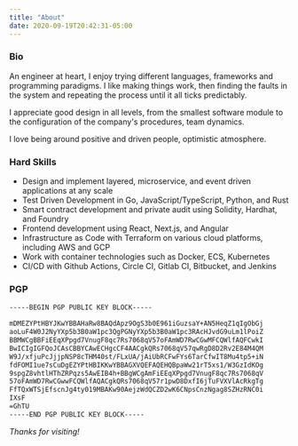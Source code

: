 ```yaml
---
title: "About"
date: 2020-09-19T20:42:31-05:00
---
```

### Bio

An engineer at heart, I enjoy trying different languages, frameworks and programming paradigms. I like making things work, then finding the faults in the system and repeating the process until it all ticks predictably.

I appreciate good design in all levels, from the smallest software module to the configuration of the company's procedures, team dynamics.

I love being around positive and driven people, optimistic atmosphere.


### Hard Skills

- Design and implement layered, microservice, and event driven applications at any scale
- Test Driven Development in Go, JavaScript/TypeScript, Python, and Rust
- Smart contract development and private audit using Solidity, Hardhat, and Foundry
- Frontend development using React, Next.js, and Angular
- Infrastructure as Code with Terraform on various cloud platforms, including AWS and GCP
- Work with container technologies such as Docker, ECS, Kubernetes
- CI/CD with Github Actions, Circle CI, Gitlab CI, Bitbucket, and Jenkins


### PGP

```txt
-----BEGIN PGP PUBLIC KEY BLOCK-----

mDMEZYPtHBYJKwYBBAHaRw8BAQdApz9OgS3b0E961iGuzsaY+AN5HeqZ1qIgObGj
aoLuF4W0J2NyYXp5b3B0aW1pc3QgPGNyYXp5b3B0aW1pc3RAcHJvdG9uLm1lPoiZ
BBMWCgBBFiEEqXPpgd7VnugF8qc7Rs7068qV57oFAmWD7RwCGwMFCQWlfAQFCwkI
BwICIgIGFQoJCAsCBBYCAwECHgcCF4AACgkQRs7068qV57qwRgD8D2Rv2E84M4QM
W9J/xfjuPcJjjpNSP8cTHM40st/FLxUA/jAiUbRCFwFYs6TarCfwIT8Mu4tp5+iN
fdFOMI1ue7sCuDgEZYPtHBIKKwYBBAGXVQEFAQEHQBpaWw21rT5xs1/W3GzIdKOg
9spgZ8vhtlHThZRPqzs5AwEIB4h+BBgWCgAmFiEEqXPpgd7VnugF8qc7Rs7068qV
57oFAmWD7RwCGwwFCQWlfAQACgkQRs7068qV57r1pwD8DxfI6jTuFVXVlAcRkgTg
FfTQxWTSjEfscnJg4ty019MBAKw90AejzWdQCZD2wK6CNpsCnzNgag8SZHzRNC0i
IXsF
=GhTU
-----END PGP PUBLIC KEY BLOCK-----
```


_Thanks for visiting!_
